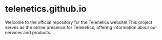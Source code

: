 # telenetics.github.io
Welcome to the official repository for the Telenetics website! This project serves as the online presence for Telenetics, offering information about our services and products.
